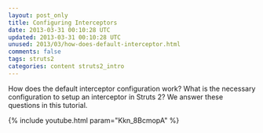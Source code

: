 ```yaml
---           
layout: post_only
title: Configuring Interceptors 
date: 2013-03-31 00:10:28 UTC
updated: 2013-03-31 00:10:28 UTC
unused: 2013/03/how-does-default-interceptor.html
comments: false
tags: struts2
categories: content struts2_intro
---
```


How does the default interceptor configuration work? What is the necessary configuration to setup an interceptor in Struts 2? We answer these questions in this tutorial.

{% include youtube.html param="Kkn_8BcmopA" %} 